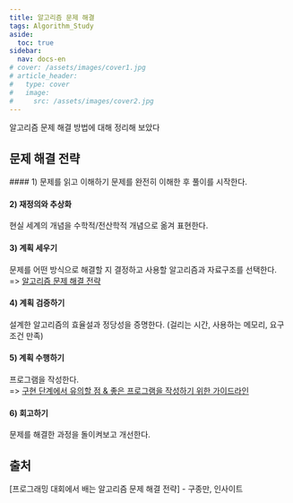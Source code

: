 ```yaml
---
title: 알고리즘 문제 해결
tags: Algorithm_Study
aside:
  toc: true
sidebar:
  nav: docs-en
# cover: /assets/images/cover1.jpg
# article_header:
#   type: cover
#   image:
#     src: /assets/images/cover2.jpg
---
```


알고리즘 문제 해결 방법에 대해 정리해 보았다

<!-- more -->
<h2 id="h1">문제 해결 전략</h2>
#### 1) 문제를 읽고 이해하기
문제를 완전히 이해한 후 풀이를 시작한다.

#### 2) 재정의와 추상화
현실 세계의 개념을 수학적/전산학적 개념으로 옮겨 표현한다.

#### 3) 계획 세우기
문제를 어떤 방식으로 해결할 지 결정하고 사용할 알고리즘과 자료구조를 선택한다.
<br>
=> [알고리즘 문제 해결 전략](/2022/12/22/algorithm-problem-solving-strategy.html)

#### 4) 계획 검증하기
설계한 알고리즘의 효율설과 정당성을 증명한다. (걸리는 시간, 사용하는 메모리, 요구 조건 만족)

#### 5) 계획 수행하기
프로그램을 작성한다.
<br>
=> [구현 단계에서 유의할 점 & 좋은 프로그램을 작성하기 위한 가이드라인](/2022/12/22/keep-mind-make-program.html)

#### 6) 회고하기
문제를 해결한 과정을 돌이켜보고 개선한다.

<h2 id="h2">출처</h2>
[프로그래밍 대회에서 배는 알고리즘 문제 해결 전략] - 구종만, 인사이트